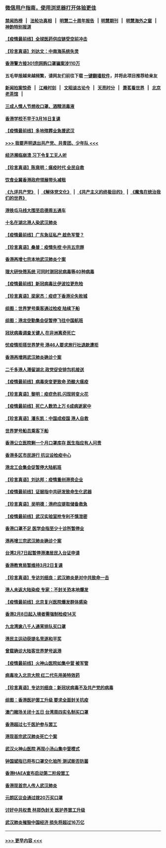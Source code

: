 ### [微信用户指南，使用浏览器打开体验更佳](https://github.com/gfw-breaker/banned-news1/blob/master/indexes/wechat-guide.md?t=0)
#### [禁闻热榜](热点新闻.md?t=0)  &nbsp;&nbsp;|&nbsp;&nbsp; [法轮功真相](https://github.com/gfw-breaker/truth/blob/master/README.md?t=0) &nbsp;&nbsp;|&nbsp;&nbsp; [明慧二十周年报告](https://github.com/gfw-breaker/mh-reports/blob/master/README.md?t=0) &nbsp;&nbsp;|&nbsp;&nbsp;[明慧期刊](https://github.com/gfw-breaker/mh-qikan) &nbsp;&nbsp;|&nbsp;&nbsp; [明慧海外之窗](https://github.com/gfw-breaker/mh-news/blob/master/README.md?t=0) &nbsp;&nbsp;|&nbsp;&nbsp; [神韵特别报道](https://github.com/gfw-breaker/mh-news/blob/master/shenyun.md?t=0)
#### [【疫情最前线】全球医药供应链受空前冲击](../pages/nsc415/n11869614.md?t=02152133) 
#### [【珍言真语】刘达文：中南海系统失灵](../pages/nsc415/n11869465.md?t=02152133) 
#### [香港警方接301宗网购口罩骗案涉110万](../pages/nsc415/n11867572.md?t=02152133) 
#### 五毛举报越来越频繁，请网友们前往下载 [一键翻墙软件](https://github.com/gfw-breaker/ssr-accounts)，并将此项目推荐给亲友
#### [新闻拍案惊奇](https://github.com/gfw-breaker/banned-news1/blob/master/pages/link4.md) &nbsp;&nbsp;|&nbsp;&nbsp; [江峰时刻](https://github.com/gfw-breaker/banned-news1/blob/master/pages/link4.md) &nbsp;&nbsp;|&nbsp;&nbsp; [文昭谈古论今](https://github.com/gfw-breaker/banned-news1/blob/master/pages/link4.md) &nbsp;&nbsp;|&nbsp;&nbsp; [天亮时分](https://github.com/gfw-breaker/banned-news1/blob/master/pages/link4.md) &nbsp;&nbsp;|&nbsp;&nbsp; [萧茗看世界](https://github.com/gfw-breaker/banned-news1/blob/master/pages/link4.md) &nbsp;&nbsp;|&nbsp;&nbsp; [北京老茶馆](https://github.com/gfw-breaker/banned-news1/blob/master/pages/link4.md) &nbsp;&nbsp;|&nbsp;&nbsp; 
#### [三成人情人节想收口罩、酒精消毒液](../pages/nsc415/n11867523.md?t=02152133) 
#### [香港学校不早于3月16日复课](../pages/nsc415/n11867498.md?t=02152133) 
#### [【疫情最前线】多地殡葬业急援武汉](../pages/nsc415/n11866914.md?t=02152133) 
#### [>>> 我要声明退出共产党、共青团、少年队 <<<](https://github.com/begood0513/goodnews/blob/master/quit/letter.md) 
#### [经济濒临崩溃 习下令复工无人听](../pages/nsc415/n11867269.md?t=02152133) 
#### [【珍言真语】陈竟明：瘟疫时代 全民自救](../pages/nsc415/n11866765.md?t=02152133) 
#### [饮食业冀香港政府领展带头减租](../pages/nsc415/n11864876.md?t=02152133) 
#### [《九评共产党》](https://github.com/begood0513/9ping.md/blob/master/README.md) &nbsp;|&nbsp; [《解体党文化》](../../../../jtdwh.md/blob/master/README.md)  &nbsp;|&nbsp; [《共产主义的终极目的》](../../../../gczydzjmd.md/blob/master/README.md) &nbsp;|&nbsp; [《魔鬼在统治我们的世界》](../../../../mgztzwmdsj.md/blob/master/README.md) 
#### [港铁屯马线大围至启德周五通车](../pages/nsc415/n11864842.md?t=02152133) 
#### [十名在湖北港人染武汉肺炎](../pages/nsc415/n11864807.md?t=02152133) 
#### [【疫情最前线】广东急征私产 趁危军管？](../pages/nsc415/n11864205.md?t=02152133) 
#### [【珍言真语】桑普：疫情失控 中共五宗罪](../pages/nsc415/n11864157.md?t=02152133) 
#### [香港再增七宗本地武汉肺炎个案](../pages/nsc415/n11862405.md?t=02152133) 
#### [理大研快筛系统 可同时测冠状病毒等40种病毒](../pages/nsc415/n11862376.md?t=02152133) 
#### [【疫情最前线】新冠病毒比伊波拉更危险](../pages/nsc415/n11862199.md?t=02152133) 
#### [【珍言真语】梁家杰：疫症下香港沦失败城](../pages/nsc415/n11861588.md?t=02152133) 
#### [组图：世界梦号乘客通过检疫 陆续下船](../pages/nsc415/n11858302.md?t=02152133) 
#### [组图：港龙空勤集会促暂停飞往中国航班](../pages/nsc415/n11858190.md?t=02152133) 
#### [冠状病毒调查关键人 在非洲离奇死亡](../pages/nsc415/n11859798.md?t=02152133) 
#### [忧疫情拒搭世界梦号 港46人要求旅行社退款遭拒](../pages/nsc415/n11859849.md?t=02152133) 
#### [香港再增两武汉肺炎确诊个案](../pages/nsc415/n11859833.md?t=02152133) 
#### [二千多港人滞留湖北 政党促安排包机接送](../pages/nsc415/n11859831.md?t=02152133) 
#### [【疫情最前线】病毒突变更致命 恐酿大瘟疫](../pages/nsc415/n11859604.md?t=02152133) 
#### [【珍言真语】黎明：疫症危机 闪现转变火花](../pages/nsc415/n11859199.md?t=02152133) 
#### [【疫情最前线】死亡人数恐上万 6成病逝家中](../pages/nsc415/n11856687.md?t=02152133) 
#### [【珍言真语】潘东凯：中国成疫国 港人自救](../pages/nsc415/n11856962.md?t=02152133) 
#### [世界梦号船员乘客下船](../pages/nsc415/n11856883.md?t=02152133) 
#### [香港公立医院剩一个月口罩库存 医生指应有人问责](../pages/nsc415/n11856875.md?t=02152133) 
#### [香港多区市民游行 抗议设检疫中心](../pages/nsc415/n11856866.md?t=02152133) 
#### [港龙工会集会促暂停大陆航班](../pages/nsc415/n11856840.md?t=02152133) 
#### [【珍言真语】刘达邦：疫情重创港资企业](../pages/nsc415/n11854274.md?t=02152133) 
#### [【疫情最前线】证据指中共研发致命生化武器](../pages/nsc415/n11853087.md?t=02152133) 
#### [【珍言真语】吴明德：港府应提取储备救急](../pages/nsc415/n11852734.md?t=02152133) 
#### [【疫情最前线】武汉实验室抢专利不慎泄密](../pages/nsc415/n11850310.md?t=02152133) 
#### [香港口罩不足 医学会指至少十诊所暂停业](../pages/nsc415/n11850301.md?t=02152133) 
#### [港再增三宗武汉肺炎确诊个案](../pages/nsc415/n11850328.md?t=02152133) 
#### [台湾2月7日起暂停港澳居民入台证申请](../pages/nsc415/n11850304.md?t=02152133) 
#### [香港教育局暂维持3月2日复课](../pages/nsc415/n11850260.md?t=02152133) 
#### [【珍言真语】专访刘细良：武汉肺炎是对中共致命一击](../pages/nsc415/n11849934.md?t=02152133) 
#### [港人未返大陆染疫 专家：不封关恐本地爆发](../pages/nsc415/n11848021.md?t=02152133) 
#### [【疫情最前线】北京复兴医院爆发群体感染](../pages/nsc415/n11847626.md?t=02152133) 
#### [香港2月8日起入境者需强制检疫14天](../pages/nsc415/n11847658.md?t=02152133) 
#### [九龙湾逾八千人通宵排队买口罩](../pages/nsc415/n11847647.md?t=02152133) 
#### [港民主运动获提名竞逐和平奖](../pages/nsc415/n11847633.md?t=02152133) 
#### [曾载确诊大陆客世界梦号返港](../pages/nsc415/n11847608.md?t=02152133) 
#### [【疫情最前线】火神山医院如集中营 被军管](../pages/nsc415/n11847524.md?t=02152133) 
#### [病毒攻入北京大院 红二代先用美特效药](../pages/nsc415/n11847427.md?t=02152133) 
#### [【珍言真语】专访刘细良：新冠状病毒不及共产党的病毒](../pages/nsc415/n11847164.md?t=02152133) 
#### [组图：香港医护罢工升级 要求全面封关抗疫](../pages/nsc415/n11844107.md?t=02152133) 
#### [澳门赌场关闭十五日 台湾周四实名制买口罩](../pages/nsc415/n11845083.md?t=02152133) 
#### [香港超过七千医护参与罢工](../pages/nsc415/n11845051.md?t=02152133) 
#### [港现首宗武汉肺炎死亡个案](../pages/nsc415/n11844998.md?t=02152133) 
#### [武汉火神山医院 再现小汤山集中营模式](../pages/nsc415/n11844763.md?t=02152133) 
#### [钟国斌指已将布口罩交化验所 测试能否防菌](../pages/nsc415/n11842783.md?t=02152133) 
#### [香港HAEA宣布启动第二阶段罢工](../pages/nsc415/n11842723.md?t=02152133) 
#### [香港现首宗人传人武汉肺炎](../pages/nsc415/n11842766.md?t=02152133) 
#### [元朗区议会通过拨20万买口罩](../pages/nsc415/n11842754.md?t=02152133) 
#### [讨好中共权贵 林郑伪封关 医护界罢工升级](../pages/nsc415/n11842359.md?t=02152133) 
#### [武汉肺炎摧毁中国经济 损失将超过16万亿](../pages/nsc415/n11839723.md?t=02152133) 

----
#### [ >>> 更早内容 <<< ](../indexes/nsc415-earlier.md)
